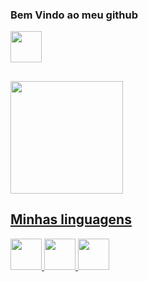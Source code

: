 ### Bem Vindo ao meu github

<div>
 <img height="50em" src="https://cdn.jsdelivr.net/gh/devicons/devicon@latest/icons/linux/linux-original.svg" />
</div>
          

##
 <div>
  <a href="https://github.com/Ewerton23929">
  <img height="180em" src="https://github-readme-stats.vercel.app/api/top-langs/?username=Ewerton23929dev&layout=compact&langs_count=16&theme=dark"/>
</div>

  
## Minhas linguagens
<div>
 <img height="50em" src="https://cdn.jsdelivr.net/gh/devicons/devicon@latest/icons/cplusplus/c-original.svg" />
 
  <img height="50em" src="https://cdn.jsdelivr.net/gh/devicons/devicon@latest/icons/python/python-original.svg" />
   
  <img height="50em" src="https://cdn.jsdelivr.net/gh/devicons/devicon@latest/icons/bash/bash-original.svg" />
                 
</div>
